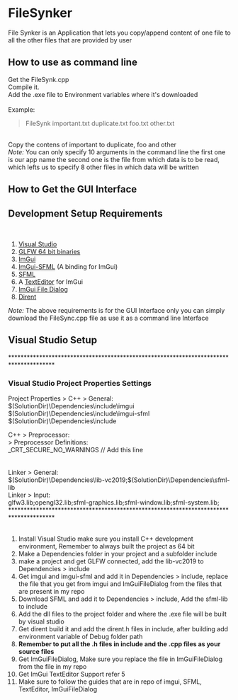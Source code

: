 # FileSynker
File Synker is an Application that lets you copy/append content of one file to all the other files that are provided by user

<h2>How to use as command line</h2>
Get the FileSynk.cpp <br>
Compile it. <br>
Add the .exe file to Environment variables where it's downloaded <br>
<br>
Example: <br>
<blockquote>
  FileSynk important.txt duplicate.txt foo.txt other.txt
</blockquote>
<br>
Copy the contens of important to duplicate, foo and other <br>
<i>Note:</i> You can only specify 10 arguments in the command line the first one is our app name the second one is the file from which data is to be read, which lefts us to specify 8 other files in which data will be written
<br>
<h2>How to Get the GUI Interface</h2>

<h2>Development Setup Requirements</h2> <br>
<ol>
  <li> <a href="https://visualstudio.microsoft.com/">Visual Studio</a> </li>
  <li> <a href="https://www.glfw.org/download.html">GLFW 64 bit binaries</a> </li>
  <li> <a href="https://github.com/ocornut/imgui/tree/tables">ImGui</a> </li>
  <li> <a href="https://github.com/eliasdaler/imgui-sfml">ImGui-SFML</a> (A binding for ImGui) </li>
  <li> <a href="https://www.sfml-dev.org/download.php">SFML</a> </li>
  <li> A <a href="https://github.com/BalazsJako/ImGuiColorTextEdit">TextEditor</a> for ImGui </li>
  <li> <a href="https://github.com/aiekick/ImGuiFileDialog#detail-view-mode">ImGui File Dialog</a></li>
  <li> <a href="https://github.com/tronkko/dirent">Dirent</a> </li>
</ol>

<i>Note: </i> The above requirements is for the GUI Interface only you can simply download the FileSync.cpp file as use it as a command line Interface <br>

<h2>Visual Studio Setup</h2>
**************************************************************************************
<h3>Visual Studio Project Properties Settings</h3>
Project Properties > C++ > General:
	$(SolutionDir)\Dependencies\include\imgui
	$(SolutionDir)\Dependencies\include\imgui-sfml
	$(SolutionDir)\Dependencies\include
	
C++ > Preprocessor: <br>
	> Preprocessor Definitions: <br>
		_CRT_SECURE_NO_WARNINGS   // Add this line <br>
<br><br>
Linker > General: <br>
	$(SolutionDir)\Dependencies\lib-vc2019;$(SolutionDir)\Dependencies\sfml-lib <br>
Linker > Input: <br>
	glfw3.lib;opengl32.lib;sfml-graphics.lib;sfml-window.lib;sfml-system.lib; <br>
************************************************************************************** <br>
<br>
<ol>
  <li>Install Visual Studio make sure you install C++ development environment, Remember to always built the project as 64 bit</li>
  <li>Make a Dependencies folder in your project and a subfolder include</li>
  <li>make a project and get GLFW connected, add the lib-vc2019 to Dependencies > include</li>
  <li>Get imgui and imgui-sfml and add it in Dependencies > include, replace the file that you get from imgui and ImGuiFileDialog from the files that are present in my repo</li>
  <li>Download SFML and add it to Dependencies > include, Add the sfml-lib to include</li>
  <li>Add the dll files to the project folder and where the .exe file will be built by visual studio</li>
  <li>Get dirent build it and add the dirent.h files in include, after building add environment variable of  Debug folder path</li>
  <li><strong>Remember to put all the .h files in include and the .cpp files as your source files</strong></li>
  <li>Get ImGuiFileDialog, Make sure you replace the file in ImGuiFileDialog from the file in my repo</li>
  <li>Get ImGui TextEditor Support refer 5</li>
  <li>Make sure to follow the guides that are in repo of imgui, SFML, TextEditor, ImGuiFileDialog</li>
</ol>
